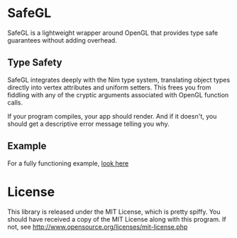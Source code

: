 # SafeGL

SafeGL is a lightweight wrapper around OpenGL that provides type safe guarantees
without adding overhead.

## Type Safety

SafeGL integrates deeply with the Nim type system, translating object types
directly into vertex attributes and uniform setters. This frees you from
fiddling with any of the cryptic arguments associated with OpenGL function
calls.

If your program compiles, your app should render. And if it doesn't, you should
get a descriptive error message telling you why.

## Example

For a fully functioning example, [look here](https://github.com/Nycto/safegl-nim/blob/master/example/src/example.nim)

# License

This library is released under the MIT License, which is pretty spiffy. You
should have received a copy of the MIT License along with this program. If not,
see http://www.opensource.org/licenses/mit-license.php

